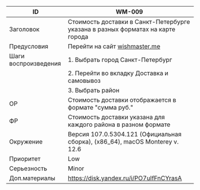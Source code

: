 |ID|WM-009|
|---|---|
|Заголовок|Стоимость доставки в Санкт-Петербурге указана в разных форматах на карте города|
|Предусловия|Перейти на сайт [wishmaster.me](https://wishmaster.me/)|
|Шаги воспроизведения| 1. Выбрать город Санкт-Петербург| 
||2. Перейти во вкладку Доставка и самовывоз|
||3. Выбрать район|
|ОР|Стоимость доставки отображается в формате "сумма руб."|
|ФР|Стоимость доставки указана для каждого района в разном формате|
|Окружение|Версия 107.0.5304.121 (Официальная сборка), (x86_64), macOS Monterey v. 12.6|
|Приоритет|Low|
|Серьезность|Minor|
|Доп.материалы|https://disk.yandex.ru/i/PO7uIfFnCYrasA|